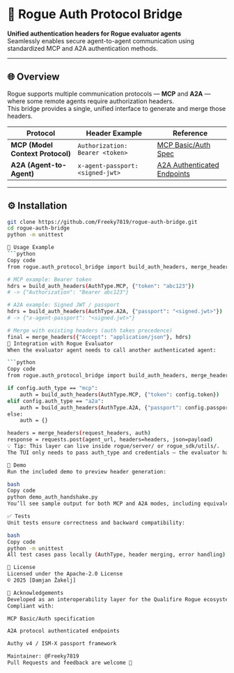 # 🧩 Rogue Auth Protocol Bridge

**Unified authentication headers for Rogue evaluator agents**  
Seamlessly enables secure agent-to-agent communication using standardized MCP and A2A authentication methods.

---

## 🌐 Overview

Rogue supports multiple communication protocols — **MCP** and **A2A** — where some remote agents require authorization headers.  
This bridge provides a single, unified interface to generate and merge those headers.

| Protocol | Header Example | Reference |
|-----------|----------------|------------|
| **MCP (Model Context Protocol)** | `Authorization: Bearer <token>` | [MCP Basic/Auth Spec](https://modelcontextprotocol.io/specification/draft/basic/authorization) |
| **A2A (Agent-to-Agent)** | `x-agent-passport: <signed-jwt>` | [A2A Authenticated Endpoints](https://a2aprotocol.ai/docs/guide/a2a-samples-hello-world#authenticated-endpoints) |

---

## ⚙️ Installation

```bash
git clone https://github.com/Freeky7819/rogue-auth-bridge.git
cd rogue-auth-bridge
python -m unittest

🧠 Usage Example
```python
Copy code
from rogue.auth_protocol_bridge import build_auth_headers, merge_headers, AuthType

# MCP example: Bearer token
hdrs = build_auth_headers(AuthType.MCP, {"token": "abc123"})
# -> {"Authorization": "Bearer abc123"}

# A2A example: Signed JWT / passport
hdrs = build_auth_headers(AuthType.A2A, {"passport": "<signed.jwt>"})
# -> {"x-agent-passport": "<signed.jwt>"}

# Merge with existing headers (auth takes precedence)
final = merge_headers({"Accept": "application/json"}, hdrs)
🧩 Integration with Rogue Evaluator
When the evaluator agent needs to call another authenticated agent:

```python
Copy code
from rogue.auth_protocol_bridge import build_auth_headers, merge_headers, AuthType

if config.auth_type == "mcp":
    auth = build_auth_headers(AuthType.MCP, {"token": config.token})
elif config.auth_type == "a2a":
    auth = build_auth_headers(AuthType.A2A, {"passport": config.passport})
else:
    auth = {}

headers = merge_headers(request_headers, auth)
response = requests.post(agent_url, headers=headers, json=payload)
💡 Tip: This layer can live inside rogue/server/ or rogue_sdk/utils/.
The TUI only needs to pass auth_type and credentials — the evaluator handles the rest.

🧪 Demo
Run the included demo to preview header generation:

bash
Copy code
python demo_auth_handshake.py
You’ll see sample output for both MCP and A2A modes, including equivalent curl commands.

✅ Tests
Unit tests ensure correctness and backward compatibility:

bash
Copy code
python -m unittest
All test cases pass locally (AuthType, header merging, error handling).

📜 License
Licensed under the Apache-2.0 License
© 2025 [Damjan Žakelj]

🤝 Acknowledgements
Developed as an interoperability layer for the Qualifire Rogue ecosystem.
Compliant with:

MCP Basic/Auth specification

A2A protocol authenticated endpoints

Authy v4 / ISM-X passport framework

Maintainer: @Freeky7819
Pull Requests and feedback are welcome 🚀
